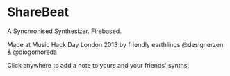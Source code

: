 ShareBeat
=========

A Synchronised Synthesizer. Firebased.

Made at Music Hack Day London 2013 
by friendly earthlings @designerzen & @diogomoreda


Click anywhere to add a note to yours and your friends' synths!